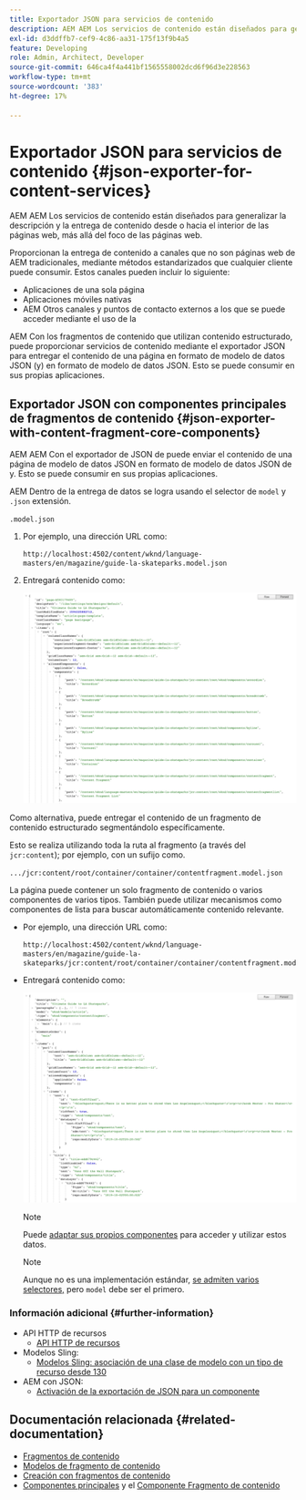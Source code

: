 ```yaml
---
title: Exportador JSON para servicios de contenido
description: AEM AEM Los servicios de contenido están diseñados para generalizar la descripción y la entrega de contenido desde o hacia el exterior, más allá de un enfoque en las páginas web. Los servicios de contenido están diseñados para proporcionar una descripción y una entrega de contenido desde o hacia el interior de las páginas web. AEM Proporcionan la entrega de contenido a canales que no son páginas web tradicionales, utilizando métodos estandarizados que cualquier cliente puede consumir.
exl-id: d3ddffb7-cef9-4c86-aa31-175f13f9b4a5
feature: Developing
role: Admin, Architect, Developer
source-git-commit: 646ca4f4a441bf1565558002dcd6f96d3e228563
workflow-type: tm+mt
source-wordcount: '383'
ht-degree: 17%

---
```


# Exportador JSON para servicios de contenido {#json-exporter-for-content-services}

AEM AEM Los servicios de contenido están diseñados para generalizar la descripción y la entrega de contenido desde o hacia el interior de las páginas web, más allá del foco de las páginas web.

Proporcionan la entrega de contenido a canales que no son páginas web de AEM tradicionales, mediante métodos estandarizados que cualquier cliente puede consumir. Estos canales pueden incluir lo siguiente:

* Aplicaciones de una sola página
* Aplicaciones móviles nativas
* AEM Otros canales y puntos de contacto externos a los que se puede acceder mediante el uso de la

AEM Con los fragmentos de contenido que utilizan contenido estructurado, puede proporcionar servicios de contenido mediante el exportador JSON para entregar el contenido de una página en formato de modelo de datos JSON (y) en formato de modelo de datos JSON. Esto se puede consumir en sus propias aplicaciones.

## Exportador JSON con componentes principales de fragmentos de contenido {#json-exporter-with-content-fragment-core-components}

AEM AEM Con el exportador de JSON de puede enviar el contenido de una página de modelo de datos JSON en formato de modelo de datos JSON de y. Esto se puede consumir en sus propias aplicaciones.

AEM Dentro de la entrega de datos se logra usando el selector de `model` y `.json` extensión.

`.model.json`

1. Por ejemplo, una dirección URL como:

   ```shell
   http://localhost:4502/content/wknd/language-masters/en/magazine/guide-la-skateparks.model.json
   ```

1. Entregará contenido como:

   ![Modelo JSON del contenido WKND](assets/json-model-wknd.png)

Como alternativa, puede entregar el contenido de un fragmento de contenido estructurado segmentándolo específicamente.

Esto se realiza utilizando toda la ruta al fragmento (a través del `jcr:content`); por ejemplo, con un sufijo como.

`.../jcr:content/root/container/container/contentfragment.model.json`

La página puede contener un solo fragmento de contenido o varios componentes de varios tipos. También puede utilizar mecanismos como componentes de lista para buscar automáticamente contenido relevante.

* Por ejemplo, una dirección URL como:

  ```shell
  http://localhost:4502/content/wknd/language-masters/en/magazine/guide-la-skateparks/jcr:content/root/container/container/contentfragment.model.json
  ```

* Entregará contenido como:

  ![Modelo JSON del fragmento de contenido WKND](assets/json-model-wknd-content-fragment.png)

  >[!NOTE]
  >
  >Puede [adaptar sus propios componentes](enabling-json-exporter.md) para acceder y utilizar estos datos.

  >[!NOTE]
  >
  >Aunque no es una implementación estándar, [se admiten varios selectores,](enabling-json-exporter.md#multiple-selectors) pero `model` debe ser el primero.

### Información adicional {#further-information}

* API HTTP de recursos
   * [API HTTP de recursos](/help/assets/developer-reference-material-apis.md)
* Modelos Sling:
   * [Modelos Sling: asociación de una clase de modelo con un tipo de recurso desde 130](https://sling.apache.org/documentation/bundles/models.html#associating-a-model-class-with-a-resource-type-since-130)
* AEM con JSON:
   * [Activación de la exportación de JSON para un componente](enabling-json-exporter.md)

## Documentación relacionada {#related-documentation}

* [Fragmentos de contenido](/help/sites-cloud/administering/content-fragments/overview.md)
* [Modelos de fragmento de contenido](/help/sites-cloud/administering/content-fragments/content-fragment-models.md)
* [Creación con fragmentos de contenido](/help/sites-cloud/authoring/fragments/content-fragments.md)
* [Componentes principales](https://experienceleague.adobe.com/docs/experience-manager-core-components/using/introduction.html?lang=es) y el [Componente Fragmento de contenido](https://experienceleague.adobe.com/docs/experience-manager-core-components/using/components/content-fragment-component.html?lang=es)
